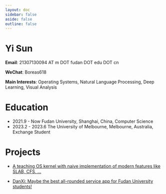 ```yaml
---
layout: doc
sidebar: false
aside: false
outline: false
---
```


# Yi Sun

**Email**: 21307130094 AT m DOT fudan DOT edu DOT cn

**WeChat**: Boreas618

**Main Interests**: Operating Systems, Natural Language Processing, Deep Learning, Visual Analysis

# Education

* 2021.9 - Now Fudan University, Shanghai, China, Computer Science
* 2023.2 - 2023.6 The University of Melbourne, Melbourne, Australia, Exchange Student

# Projects

* [A teaching OS kernel with naive implementation of modern features like SLAB, CFS, ...](https://github.com/Boreas618/OS-Honor-23Fall)

* [DanXi: Maybe the best all-rounded service app for Fudan University students!](https://github.com/DanXi-Dev/DanXi)

